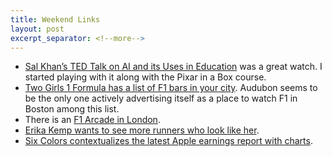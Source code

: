 ```yaml
---
title: Weekend Links
layout: post
excerpt_separator: <!--more-->
---
```

- [Sal Khan’s TED Talk on AI and its Uses in Education](https://www.ted.com/talks/sal_khan_the_amazing_ai_super_tutor_for_students_and_teachers/c) was a great watch. I started playing with it along with the Pixar in a Box course.
- [Two Girls 1 Formula has a list of F1 bars in your city](https://twogirls1formula.com/pages/where-to-watch-f1-in-my-city). Audubon seems to be the only one actively advertising itself as a place to watch F1 in Boston among this list.
- There is an [F1 Arcade in London](https://f1arcade.com).
- [Erika Kemp wants to see more runners who look like her](https://www.nytimes.com/2023/05/06/sports/erika-kemp-marathon-boston.html?unlocked_article_code=9CbG4mtuQhVOc-Tl5npUUBuyMr0qOQzUKq_w94X4GgpXuFqEWrEWDCc7XVL3sUFUF18SlZUxOcLbKLHUc5K1ovwTx86dwa1ZQ9CdCWKscHb4B_MIp0C68aJC5U9mRkeJFqX0WItmVJeBnF4CvxdLaIw_pl-exZbG3imr_mzyw6olK1RboZmOLz3NZ95FX4EyZY4NLeUqw2lb2z-ykwICBF6X-VE8Ie7bQ-d29vO58_nkpOzyQzus8keVfrjYOip1E1iVA4Hc8ylfFfMGWqMjyROLdh1E0uaf-LmAZe5fShW8_vluYrmhcUuAPrAOiY8uf2R1T3m8ka0PMKFHJvvylhAyEw&smid=url-share).
- [Six Colors contextualizes the latest Apple earnings report with  charts](https://sixcolors.com/post/2023/05/apple-q2-2023-results-94-8b-revenue-better-than-expected/).